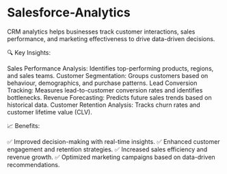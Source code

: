 # Salesforce-Analytics

CRM analytics helps businesses track customer interactions, sales performance, and marketing effectiveness to drive data-driven decisions.

🔍 Key Insights:

Sales Performance Analysis: Identifies top-performing products, regions, and sales teams.
Customer Segmentation: Groups customers based on behaviour, demographics, and purchase patterns.
Lead Conversion Tracking: Measures lead-to-customer conversion rates and identifies bottlenecks.
Revenue Forecasting: Predicts future sales trends based on historical data.
Customer Retention Analysis: Tracks churn rates and customer lifetime value (CLV).

📈 Benefits:

✅ Improved decision-making with real-time insights.
✅ Enhanced customer engagement and retention strategies.
✅ Increased sales efficiency and revenue growth.
✅ Optimized marketing campaigns based on data-driven recommendations.

